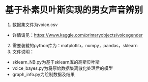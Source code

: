 # 基于朴素贝叶斯实现的男女声音辨别  
1. 数据集文件为voice.csv  
* 详情请见：https://www.kaggle.com/primaryobjects/voicegender  
2. 需要装载的python库为：matplotlib，numpy，pandas，sklearn  
3. 文件说明：  
  - sklearn_NB.py为基于sklearn库的高斯贝叶斯  
  - voice_bayes.py为将原始数据集离散化处理后的模型  
  - graph_info.py为绘制数据及结果  
